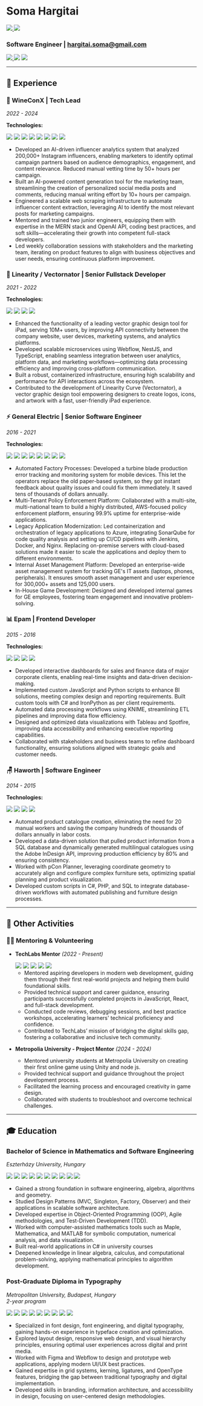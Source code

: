 # Soma Hargitai

<div align="left">
  <a href="SomaHargitai_CV_short.pdf" download>
    <img src="https://img.shields.io/badge/-PDF for recruiters-FF0000?style=flat-square&logo=adobe-acrobat-reader&logoColor=white"/>
  </a>
  
  <a href="SomaHargitai_CV.pdf" download>
    <img src="https://img.shields.io/badge/-PDF of this detailed markdown CV-FF0000?style=flat-square&logo=adobe-acrobat-reader&logoColor=white"/>
  </a>
</div>

### Software Engineer | [hargitai.soma@gmail.com](mailto:hargitai.soma@gmail.com)

<div align="left">
  <a href="https://www.hargitaisoma.hu/">
    <img src="https://img.shields.io/badge/-HargitaiSoma.hu-FF5722?style=flat-square&logo=jenkins&logoColor=white"/>
  </a>
  <a href="https://github.com/somahargitai"><img src="https://img.shields.io/badge/-GitHub-181717?style=flat-square&logo=github"/></a>
  <a href="https://www.linkedin.com/in/somahargitai/"><img src="https://img.shields.io/badge/-LinkedIn-0A66C2?style=flat-square&logo=linkedin"/></a>
</div>

---

## 💼 Experience

### 🍷 WineConX | Tech Lead

*2022 - 2024*

**Technologies:**
<div>
  <img src="https://img.shields.io/badge/-GitHub_Actions-2088FF?style=flat-square&logo=github-actions&logoColor=white"/>
  <img src="https://img.shields.io/badge/-OpenAI-412991?style=flat-square&logo=openai&logoColor=white"/>
  <img src="https://img.shields.io/badge/-TypeScript-3178C6?style=flat-square&logo=typescript&logoColor=white"/>
  <img src="https://img.shields.io/badge/-React-61DAFB?style=flat-square&logo=react&logoColor=black"/>
  <img src="https://img.shields.io/badge/-Node.js-339933?style=flat-square&logo=node.js&logoColor=white"/>
  <img src="https://img.shields.io/badge/-MongoDB-47A248?style=flat-square&logo=mongodb&logoColor=white"/>
  <img src="https://img.shields.io/badge/-AWS-232F3E?style=flat-square&logo=amazon-aws"/>
  <img src="https://img.shields.io/badge/-Python-3776AB?style=flat-square&logo=python&logoColor=white"/>
</div>

- Developed an AI-driven influencer analytics system that analyzed 200,000+ Instagram influencers, enabling marketers to identify optimal campaign partners based on audience demographics, engagement, and content relevance. Reduced manual vetting time by 50+ hours per campaign.
- Built an AI-powered content generation tool for the marketing team, streamlining the creation of personalized social media posts and comments, reducing manual writing effort by 10+ hours per campaign.
- Engineered a scalable web scraping infrastructure to automate influencer content extraction, leveraging AI to identify the most relevant posts for marketing campaigns.
- Mentored and trained two junior engineers, equipping them with expertise in the MERN stack and OpenAI API, coding best practices, and soft skills—accelerating their growth into competent full-stack developers.
- Led weekly collaboration sessions with stakeholders and the marketing team, iterating on product features to align with business objectives and user needs, ensuring continuous platform improvement.

### 🎨 Linearity / Vectornator | Senior Fullstack Developer  

*2021 - 2022*

**Technologies:**
<div>
  <img src="https://img.shields.io/badge/-NestJS-E0234E?style=flat-square&logo=nestjs&logoColor=white"/>
  <img src="https://img.shields.io/badge/-TypeScript-3178C6?style=flat-square&logo=typescript&logoColor=white"/>
  <img src="https://img.shields.io/badge/-MongoDB-47A248?style=flat-square&logo=mongodb&logoColor=white"/>
  <img src="https://img.shields.io/badge/-Webflow-4353FF?style=flat-square&logo=webflow&logoColor=white"/>
</div>

- Enhanced the functionality of a leading vector graphic design tool for iPad, serving 10M+ users, by improving API connectivity between the company website, user devices, marketing systems, and analytics platforms.
- Developed scalable microservices using Webflow, NestJS, and TypeScript, enabling seamless integration between user analytics, platform data, and marketing workflows—optimizing data processing efficiency and improving cross-platform communication.
- Built a robust, containerized infrastructure, ensuring high scalability and performance for API interactions across the ecosystem.
- Contributed to the development of Linearity Curve (Vectornator), a vector graphic design tool empowering designers to create logos, icons, and artwork with a fast, user-friendly iPad experience.

### ⚡ General Electric | Senior Software Engineer

*2016 - 2021*

**Technologies:**
<div>
  <img src="https://img.shields.io/badge/-Azure-0078D4?style=flat-square&logo=microsoft-azure"/>
  <img src="https://img.shields.io/badge/-AWS-232F3E?style=flat-square&logo=amazon-aws"/>
  <img src="https://img.shields.io/badge/-GraphQL-E10098?style=flat-square&logo=graphql"/>
  <img src="https://img.shields.io/badge/-Docker-2496ED?style=flat-square&logo=docker&logoColor=white"/>
  <img src="https://img.shields.io/badge/-Java-007396?style=flat-square&logo=java"/>
  <img src="https://img.shields.io/badge/-Spring-6DB33F?style=flat-square&logo=spring&logoColor=white"/>
  <img src="https://img.shields.io/badge/-React-61DAFB?style=flat-square&logo=react&logoColor=black"/>
  <img src="https://img.shields.io/badge/-Angular-DD0031?style=flat-square&logo=angular"/>
</div>

- Automated Factory Processes: Developed a turbine blade production error tracking and monitoring system for mobile devices. This let the operators replace the old paper-based system, so they got instant feedback about quality issues and could fix them immediately. It saved tens of thousands of dollars annually.
- Multi-Tenant Policy Enforcement Platform: Collaborated with a multi-site, multi-national team to build a highly distributed, AWS-focused policy enforcement platform, ensuring 99.9% uptime for enterprise-wide applications.
- Legacy Application Modernization: Led containerization and orchestration of legacy applications to Azure, integrating SonarQube for code quality analysis and setting up CI/CD pipelines with Jenkins, Docker, and Nginx. Replacing on-premise servers with cloud-based solutions made it easier to scale the applications and deploy them to different environments.
- Internal Asset Management Platform: Developed an enterprise-wide asset management system for tracking GE's IT assets (laptops, phones, peripherals). It ensures smooth asset management and user experience for 300,000+ assets and 125,000 users.
- In-House Game Development: Designed and developed internal games for GE employees, fostering team engagement and innovative problem-solving.

### 📊 Epam | Frontend Developer

*2015 - 2016*

**Technologies:**
<div>
  <img src="https://img.shields.io/badge/-JavaScript-F7DF1E?style=flat-square&logo=javascript&logoColor=black"/>
  <img src="https://img.shields.io/badge/-Python-3776AB?style=flat-square&logo=python&logoColor=white"/>
  <img src="https://img.shields.io/badge/-C%23-239120?style=flat-square&logo=c-sharp"/>
  <img src="https://img.shields.io/badge/-Tableau-E97627?style=flat-square&logo=tableau&logoColor=white"/>
</div>

- Developed interactive dashboards for sales and finance data of major corporate clients, enabling real-time insights and data-driven decision-making.
- Implemented custom JavaScript and Python scripts to enhance BI solutions, meeting complex design and reporting requirements. Built custom tools with C# and IronPython as per client requirements.
- Automated data processing workflows using KNIME, streamlining ETL pipelines and improving data flow efficiency.
- Designed and optimized data visualizations with Tableau and Spotfire, improving data accessibility and enhancing executive reporting capabilities.
- Collaborated with stakeholders and business teams to refine dashboard functionality, ensuring solutions aligned with strategic goals and customer needs.

### 🪑 Haworth | Software Engineer

*2014 - 2015*

**Technologies:**
<div>
  <img src="https://img.shields.io/badge/-C%23-239120?style=flat-square&logo=c-sharp"/>
  <img src="https://img.shields.io/badge/-PHP-777BB4?style=flat-square&logo=php"/>
  <img src="https://img.shields.io/badge/-MySQL-4479A1?style=flat-square&logo=mysql"/>
  <img src="https://img.shields.io/badge/-Adobe%20InDesign-FF3366?style=flat-square&logo=adobe-indesign"/>
</div>

- Automated product catalogue creation, eliminating the need for 20 manual workers and saving the company hundreds of thousands of dollars annually in labor costs.
- Developed a data-driven solution that pulled product information from a SQL database and dynamically generated multilingual catalogues using the Adobe InDesign API, improving production efficiency by 80% and ensuring consistency.
- Worked with pCon Planner, leveraging coordinate geometry to accurately align and configure complex furniture sets, optimizing spatial planning and product visualization.
- Developed custom scripts in C#, PHP, and SQL to integrate database-driven workflows with automated publishing and furniture design processes.

---

## 🤝 Other Activities

### 👨‍🏫 Mentoring & Volunteering

- **TechLabs Mentor** *(2022 - Present)*  

  <div>
    <img src="https://img.shields.io/badge/-JavaScript-F7DF1E?style=flat-square&logo=javascript&logoColor=black"/>
    <img src="https://img.shields.io/badge/-React-61DAFB?style=flat-square&logo=react&logoColor=black"/>
    <img src="https://img.shields.io/badge/-Node.js-339933?style=flat-square&logo=node.js&logoColor=white"/>
    <img src="https://img.shields.io/badge/-Git-F05032?style=flat-square&logo=git&logoColor=white"/>
    <img src="https://img.shields.io/badge/-VS%20Code-007ACC?style=flat-square&logo=visual-studio-code&logoColor=white"/>
  </div>

  - Mentored aspiring developers in modern web development, guiding them through their first real-world projects and helping them build foundational skills.
  - Provided technical support and career guidance, ensuring participants successfully completed projects in JavaScript, React, and full-stack development.
  - Conducted code reviews, debugging sessions, and best practice workshops, accelerating learners' technical proficiency and confidence.
  - Contributed to TechLabs’ mission of bridging the digital skills gap, fostering a collaborative and inclusive tech community.

- **Metropolia University - Project Mentor** *(2024 - 2024)*

  - Mentored university students at Metropolia University on creating their first online game using Unity and node js.
  - Provided technical support and guidance throughout the project development process.
  - Facilitated the learning process and encouraged creativity in game design.
  - Collaborated with students to troubleshoot and overcome technical challenges.

---

## 🎓 Education

### Bachelor of Science in Mathematics and Software Engineering

*Eszterházy University, Hungary*

 <img src="https://img.shields.io/badge/-Mathematics-FF6B6B?style=flat-square&logo=wolfram&logoColor=white"/>
 <img src="https://img.shields.io/badge/-Programming-4CAF50?style=flat-square&logo=visual-studio-code&logoColor=white"/>
 <img src="https://img.shields.io/badge/-Algorithms-00BCB4?style=flat-square&logo=thealgorithms&logoColor=white"/>
 <img src="https://img.shields.io/badge/-Design%20Patterns-FF69B4?style=flat-square&logo=design&logoColor=white"/>
 <img src="https://img.shields.io/badge/-OOP-FFA500?style=flat-square&logo=java&logoColor=white"/>
 <img src="https://img.shields.io/badge/-Algebra-9C27B0?style=flat-square&logo=mathworks&logoColor=white"/>
 <img src="https://img.shields.io/badge/-Number%20Theory-4B0082?style=flat-square&logo=mathworks&logoColor=white"/>
 <img src="https://img.shields.io/badge/-Calculus-1E90FF?style=flat-square&logo=wolfram&logoColor=white"/>
 <img src="https://img.shields.io/badge/-Probability%20Theory-32CD32?style=flat-square&logo=mathworks&logoColor=white"/>
 <img src="https://img.shields.io/badge/-Statistics-DC143C?style=flat-square&logo=scipy&logoColor=white"/>

- Gained a strong foundation in software engineering, algebra, algorithms and geometry.
- Studied Design Patterns (MVC, Singleton, Factory, Observer) and their applications in scalable software architecture.
- Developed expertise in Object-Oriented Programming (OOP), Agile methodologies, and Test-Driven Development (TDD).
- Worked with computer-assisted mathematics tools such as Maple, Mathematica, and MATLAB for symbolic computation, numerical analysis, and data visualization.
- Built real-world applications in C# in university courses
- Deepened knowledge in linear algebra, calculus, and computational problem-solving, applying mathematical principles to algorithm development.

### Post-Graduate Diploma in Typography

*Metropolitan University, Budapest, Hungary*  
*2-year program*

<img src="https://img.shields.io/badge/-Typography-4A4A4A?style=flat-square&logo=fontforge&logoColor=white"/>
<img src="https://img.shields.io/badge/-UX%20Design-0ACF83?style=flat-square&logo=figma&logoColor=white"/>
<img src="https://img.shields.io/badge/-Font%20Design-000000?style=flat-square&logo=fontawesome&logoColor=white"/>
<img src="https://img.shields.io/badge/-Glyphs-4A4A4A?style=flat-square&logo=fontforge&logoColor=white"/>
<img src="https://img.shields.io/badge/-Adobe-FF0000?style=flat-square&logo=adobe&logoColor=white"/>
<img src="https://img.shields.io/badge/-Illustrator-FF9A00?style=flat-square&logo=adobe-illustrator&logoColor=white"/>
<img src="https://img.shields.io/badge/-InDesign-FF3366?style=flat-square&logo=adobe-indesign&logoColor=white"/>
<img src="https://img.shields.io/badge/-Variable%20Fonts-000000?style=flat-square&logo=fontawesome&logoColor=white"/>
<img src="https://img.shields.io/badge/-Calligraphy-4A4A4A?style=flat-square&logo=fontforge&logoColor=white"/>

- Specialized in font design, font engineering, and digital typography, gaining hands-on experience in typeface creation and optimization.
- Explored layout design, responsive web design, and visual hierarchy principles, ensuring optimal user experiences across digital and print media.
- Worked with Figma and Webflow to design and prototype web applications, applying modern UI/UX best practices.
- Gained expertise in grid systems, kerning, ligatures, and OpenType features, bridging the gap between traditional typography and digital implementation.
- Developed skills in branding, information architecture, and accessibility in design, focusing on user-centered design methodologies.
